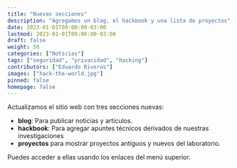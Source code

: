```yaml
---
title: "Nuevas secciones"
description: "Agregamos un blog, el hackbook y una lista de proyectos"
date: 2023-01-01T09:00:00-03:00
lastmod: 2023-01-01T09:00:00-03:00
draft: false
weight: 50
categories: ["Noticias"]
tags: ["seguridad", "privacidad", "hacking"]
contributors: ["Eduardo Riveros"]
images: ["hack-the-world.jpg"]
pinned: false
homepage: false
---
```


Actualizamos el sitio web con tres secciones nuevas:

- **blog**: Para publicar noticias y artículos.
- **hackbook**: Para agregar apuntes técnicos derivados de nuestras investigaciones
- **proyectos** para mostrar proyectos antiguos y nuevos del laboratorio.

Puedes acceder a ellas usando los enlaces del menú superior.